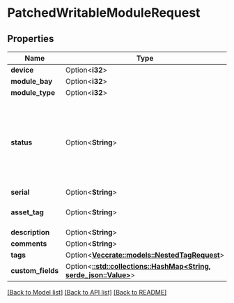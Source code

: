 # PatchedWritableModuleRequest

## Properties

Name | Type | Description | Notes
------------ | ------------- | ------------- | -------------
**device** | Option<**i32**> |  | [optional]
**module_bay** | Option<**i32**> |  | [optional]
**module_type** | Option<**i32**> |  | [optional]
**status** | Option<**String**> | * `offline` - Offline * `active` - Active * `planned` - Planned * `staged` - Staged * `failed` - Failed * `decommissioning` - Decommissioning | [optional]
**serial** | Option<**String**> |  | [optional]
**asset_tag** | Option<**String**> | A unique tag used to identify this device | [optional]
**description** | Option<**String**> |  | [optional]
**comments** | Option<**String**> |  | [optional]
**tags** | Option<[**Vec<crate::models::NestedTagRequest>**](NestedTagRequest.md)> |  | [optional]
**custom_fields** | Option<[**::std::collections::HashMap<String, serde_json::Value>**](serde_json::Value.md)> |  | [optional]

[[Back to Model list]](../README.md#documentation-for-models) [[Back to API list]](../README.md#documentation-for-api-endpoints) [[Back to README]](../README.md)


